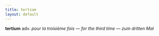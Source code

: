 ```yaml
---
title: tertium
layout: default
---
```


**tertium** adv. *pour la troisième fois — for the third time — zum dritten Mal*